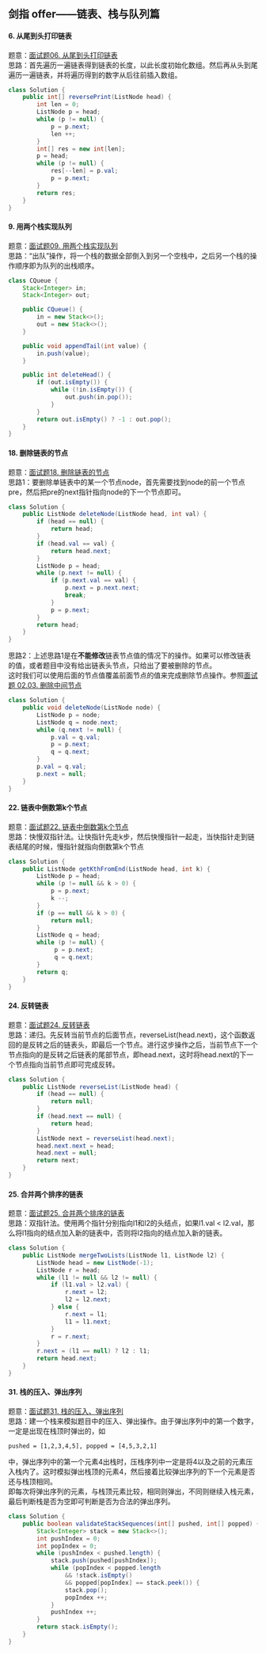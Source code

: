 ## 剑指 offer——链表、栈与队列篇
#### 6. 从尾到头打印链表
题意：[面试题06. 从尾到头打印链表](https://leetcode-cn.com/problems/cong-wei-dao-tou-da-yin-lian-biao-lcof/)  
思路：首先遍历一遍链表得到链表的长度，以此长度初始化数组。然后再从头到尾遍历一遍链表，并将遍历得到的数字从后往前插入数组。
```java
class Solution {
    public int[] reversePrint(ListNode head) {
        int len = 0;
        ListNode p = head;
        while (p != null) {
            p = p.next;
            len ++;
        }
        int[] res = new int[len];
        p = head;
        while (p != null) {
            res[--len] = p.val;
            p = p.next;
        }
        return res;
    }
}
```

#### 9. 用两个栈实现队列
题意：[面试题09. 用两个栈实现队列](https://leetcode-cn.com/problems/yong-liang-ge-zhan-shi-xian-dui-lie-lcof/)  
思路：“出队”操作，将一个栈的数据全部倒入到另一个空栈中，之后另一个栈的操作顺序即为队列的出栈顺序。
```java
class CQueue {
    Stack<Integer> in;
    Stack<Integer> out;

    public CQueue() {
        in = new Stack<>();
        out = new Stack<>();
    }

    public void appendTail(int value) {
        in.push(value);
    }

    public int deleteHead() {
        if (out.isEmpty()) {
            while (!in.isEmpty()) {
                out.push(in.pop());
            }
        }
        return out.isEmpty() ? -1 : out.pop();
    }
}
```

#### 18. 删除链表的节点
题意：[面试题18. 删除链表的节点](https://leetcode-cn.com/problems/shan-chu-lian-biao-de-jie-dian-lcof/)  
思路1：要删除单链表中的某一个节点node，首先需要找到node的前一个节点pre，然后把pre的next指针指向node的下一个节点即可。
```java
class Solution {
    public ListNode deleteNode(ListNode head, int val) {
        if (head == null) {
            return head;
        }
        if (head.val == val) {
            return head.next;
        }
        ListNode p = head;
        while (p.next != null) {
            if (p.next.val == val) {
                p.next = p.next.next;
                break;
            }
            p = p.next;
        }
        return head;
    }
}
```
思路2：上述思路1是在<b>不能修改</b>链表节点值的情况下的操作。如果可以修改链表的值，或者题目中没有给出链表头节点，只给出了要被删除的节点。  
这时我们可以使用后面的节点值覆盖前面节点的值来完成删除节点操作。参照[面试题 02.03. 删除中间节点](https://leetcode-cn.com/problems/delete-middle-node-lcci/)
```java
class Solution {
    public void deleteNode(ListNode node) {
        ListNode p = node;
        ListNode q = node.next;
        while (q.next != null) {
            p.val = q.val;
            p = p.next;
            q = q.next;
        }
        p.val = q.val;
        p.next = null;
    }
}
```

#### 22. 链表中倒数第k个节点
题意：[面试题22. 链表中倒数第k个节点](https://leetcode-cn.com/problems/lian-biao-zhong-dao-shu-di-kge-jie-dian-lcof/)  
思路：快慢双指针法。让快指针先走k步，然后快慢指针一起走，当快指针走到链表结尾的时候，慢指针就指向倒数第k个节点
```Java
class Solution {
    public ListNode getKthFromEnd(ListNode head, int k) {
        ListNode p = head;
        while (p != null && k > 0) {
            p = p.next;
            k --;
        }
        if (p == null && k > 0) {
            return null;
        }
        ListNode q = head;
        while (p != null) {
             p = p.next;
             q = q.next;
        }
        return q;
    }
}
```

#### 24. 反转链表
题意：[面试题24. 反转链表](https://leetcode-cn.com/problems/fan-zhuan-lian-biao-lcof/)  
思路：递归。先反转当前节点的后面节点，reverseList(head.next)，这个函数返回的是反转之后的链表头，即最后一个节点。进行这步操作之后，当前节点下一个节点指向的是反转之后链表的尾部节点，即head.next，这时将head.next的下一个节点指向当前节点即可完成反转。
```Java
class Solution {
    public ListNode reverseList(ListNode head) {
        if (head == null) {
            return null;
        }
        if (head.next == null) {
            return head;
        }
        ListNode next = reverseList(head.next);
        head.next.next = head;
        head.next = null;
        return next;
    }
}
```

#### 25. 合并两个排序的链表
题意：[面试题25. 合并两个排序的链表](https://leetcode-cn.com/problems/he-bing-liang-ge-pai-xu-de-lian-biao-lcof/)  
思路：双指针法。使用两个指针分别指向l1和l2的头结点，如果l1.val < l2.val，那么将l1指向的结点加入新的链表中，否则将l2指向的结点加入新的链表。
```Java
class Solution {
    public ListNode mergeTwoLists(ListNode l1, ListNode l2) {
        ListNode head = new ListNode(-1);
        ListNode r = head;
        while (l1 != null && l2 != null) {
            if (l1.val > l2.val) {
                r.next = l2;
                l2 = l2.next;
            } else {
                r.next = l1;
                l1 = l1.next;
            }
            r = r.next;
        }
        r.next = (l1 == null) ? l2 : l1;
        return head.next;
    }
}
```

#### 31. 栈的压入、弹出序列
题意：[面试题31. 栈的压入、弹出序列](https://leetcode-cn.com/problems/zhan-de-ya-ru-dan-chu-xu-lie-lcof/)  
思路：建一个栈来模拟题目中的压入、弹出操作。由于弹出序列中的第一个数字，一定是出现在栈顶时弹出的，如
```
pushed = [1,2,3,4,5], popped = [4,5,3,2,1]
```
中，弹出序列中的第一个元素4出栈时，压栈序列中一定是将4以及之前的元素压入栈内了。这时模拟弹出栈顶的元素4，然后接着比较弹出序列的下一个元素是否还与栈顶相同。  
即每次将弹出序列的元素，与栈顶元素比较，相同则弹出，不同则继续入栈元素，最后判断栈是否为空即可判断是否为合法的弹出序列。
```Java
class Solution {
    public boolean validateStackSequences(int[] pushed, int[] popped) {
        Stack<Integer> stack = new Stack<>();
        int pushIndex = 0;
        int popIndex = 0;
        while (pushIndex < pushed.length) {
            stack.push(pushed[pushIndex]);
            while (popIndex < popped.length
                && !stack.isEmpty()
                && popped[popIndex] == stack.peek()) {
                stack.pop();
                popIndex ++;
            }
            pushIndex ++;
        }
        return stack.isEmpty();
    }
}
```
